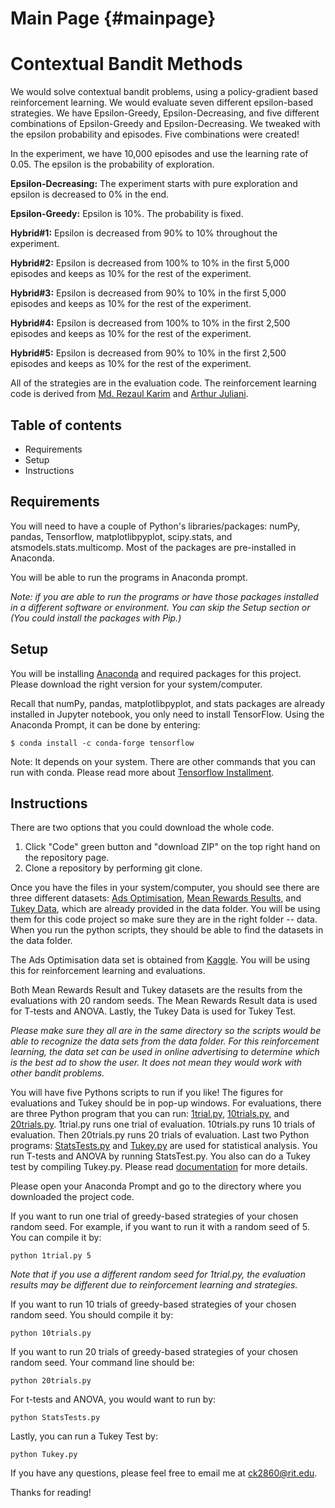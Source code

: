 Main Page {#mainpage}
=========
# Contextual Bandit Methods

We would solve contextual bandit problems, using a policy-gradient based reinforcement learning. We would evaluate seven different epsilon-based strategies. We have Epsilon-Greedy, Epsilon-Decreasing, and five different combinations of Epsilon-Greedy and Epsilon-Decreasing. We tweaked with the epsilon probability and episodes.  Five combinations were created! 

In the experiment, we have 10,000 episodes and use the learning rate of 0.05. The epsilon is the probability of exploration.

**Epsilon-Decreasing:** The experiment starts with pure exploration and epsilon is decreased to 0% in the end.

**Epsilon-Greedy:** Epsilon is 10%. The probability is fixed.

**Hybrid#1:** Epsilon is decreased from 90% to 10% throughout the experiment. 

**Hybrid#2:** Epsilon is decreased from 100% to 10% in the first 5,000 episodes and keeps as 10% for the rest of the experiment.

**Hybrid#3:** Epsilon is decreased from 90% to 10% in the first 5,000 episodes and keeps as 10% for the rest of the experiment.

**Hybrid#4:** Epsilon is decreased from 100% to 10% in the first 2,500 episodes and keeps as 10% for the rest of the experiment.

**Hybrid#5:** Epsilon is decreased from 90% to 10% in the first 2,500 episodes and keeps as 10% for the rest of the experiment.

All of the strategies are in the evaluation code. The reinforcement learning code is derived from [Md. Rezaul Karim](https://www.oreilly.com/library/view/tensorflow-powerful-predictive/9781789136913/) and [Arthur Juliani](https://medium.com/emergent-future/simple-reinforcement-learning-with-tensorflow-part-1-5-contextual-bandits-bff01d1aad9c). 

## Table of contents
* Requirements
* Setup
* Instructions

## Requirements
You will need to have a couple of Python's libraries/packages: numPy, pandas, Tensorflow, matplotlibpyplot, scipy.stats, and atsmodels.stats.multicomp. Most of the packages are pre-installed in Anaconda.

You will be able to run the programs in Anaconda prompt. 

*Note: if you are able to run the programs or have those packages installed in a different software or environment. You can skip the Setup section or  (You could install the packages with Pip.)*
                                            
## Setup
You will be installing [Anaconda](http://anaconda.com/downloads) and required packages for this project. 
Please download the right version for your system/computer.
 
Recall that numPy, pandas,  matplotlibpyplot, and stats packages are already installed in Jupyter notebook, you only need to install TensorFlow. Using the Anaconda Prompt, it can be done by entering:

```
$ conda install -c conda-forge tensorflow
```
Note: It depends on your system. There are other commands that you can run with conda. Please read more about [Tensorflow Installment](https://anaconda.org/conda-forge/tensorflow). 


## Instructions

There are two options that you could download the whole code. 
1. Click "Code" green button and "download ZIP" on the top right hand on the repository page. 
2. Clone a repository by performing git clone. 

Once you have the files in your system/computer, you should see there are three different datasets: [Ads Optimisation](https://github.com/ck2860/CodeSubmissionS2/blob/master/data/Ads_Optimisation.csv), [Mean Rewards Results](https://github.com/ck2860/MidtermCode-CondyKan/blob/master/data/MeanRewardsResults.csv), and [Tukey Data](https://github.com/ck2860/MidtermCode-CondyKan/blob/master/data/TukeyData.csv), which are already provided in the data folder. You will be using them for this code project so make sure they are in the right folder -- data. When you run the python scripts, they should be able to find the datasets in the data folder. 
 
 The Ads Optimisation data set is obtained from [Kaggle](https://www.kaggle.com/akram24/ads-ctr-optimisation).  You will be using this for reinforcement learning and evaluations. 
 
Both Mean Rewards Result and Tukey datasets are the results from the evaluations with 20 random seeds. The Mean Rewards Result data is used for T-tests and ANOVA. Lastly, the Tukey Data is used for Tukey Test. 

*Please make sure they all are in the same directory so the scripts
would be able to recognize the data sets from the data folder. For this reinforcement learning, the data set can be used in online advertising to determine which is the best ad to show the user. It does not mean they would work with other bandit problems.*


You will have five Pythons scripts to run if you like! The figures for evaluations and Tukey should be in pop-up windows. For evaluations, there are three Python program that you can run: [1trial.py](https://github.com/ck2860/MidtermCode-CondyKan/blob/master/1trial.py), [10trials.py](https://github.com/ck2860/MidtermCode-CondyKan/blob/master/10trials.py), and [20trials.py](https://github.com/ck2860/MidtermCode-CondyKan/blob/master/20trials.py). 1trial.py runs one trial of evaluation. 10trials.py runs 10 trials of evaluation. Then 20trials.py runs 20 trials of evaluation. Last two Python programs: [StatsTests.py](https://github.com/ck2860/MidtermCode-CondyKan/blob/master/StatsTests.py) and [Tukey.py](https://github.com/ck2860/MidtermCode-CondyKan/blob/master/Tukey.py) are used for statistical analysis. You run T-tests and ANOVA by running StatsTest.py. You also can do a Tukey test by compiling Tukey.py. Please read [documentation](https://ck2860.github.io/MidtermCode-CondyKan/index.html) for more details. 

Please open your Anaconda Prompt and go to the directory where you downloaded the project code.


If you want to run one trial of greedy-based strategies of your chosen random seed. For example, if you want to run it with a random seed of 5. You can compile it by:
```
python 1trial.py 5
```
*Note that if you use a different random seed for 1trial.py, the evaluation results may be different due to reinforcement learning and strategies.*

If you want to run 10 trials of greedy-based strategies of your chosen random seed. You should compile it by:
```
python 10trials.py
```

If you want to run 20 trials of greedy-based strategies of your chosen random seed. Your command line should be:
```
python 20trials.py
```
For t-tests and ANOVA, you would want to run by:

```
python StatsTests.py
```

Lastly, you can run a Tukey Test by:
```
python Tukey.py
```


If you have any questions, please feel free to email me at ck2860@rit.edu. 

Thanks for reading!
